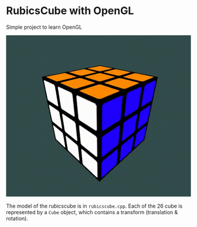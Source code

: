  # RubicsCube with OpenGL

 Simple project to learn OpenGL

 ![](demo.gif)

 The model of the rubicscube is in `rubicscube.cpp`. Each of the 26 cube is represented by a `Cube` object, which contains a transform (translation & rotation).